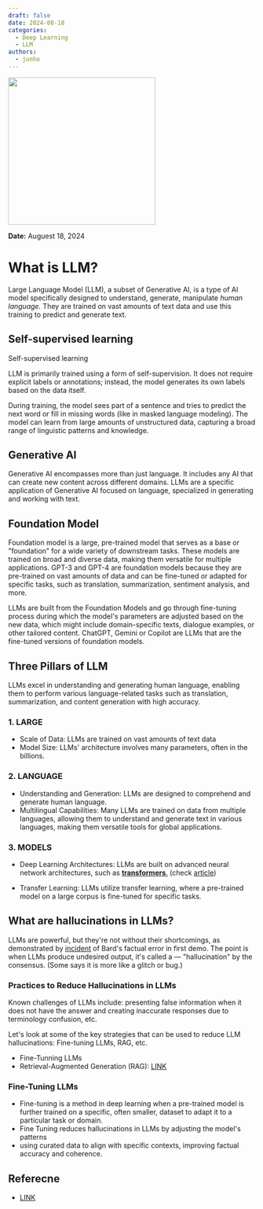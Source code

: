```yaml
---
draft: false
date: 2024-08-18
categories:
  - Deep Learning
  - LLM
authors:
  - junho
---
```


<img src="https://d17pwbfgewyq5y.cloudfront.net/aiscope.png" target="_blank" width=300>

<p align="left"><strong>Date:</strong> Auguest 18, 2024<br></p>

# What is LLM?

Large Language Model (LLM), a subset of Generative AI, is a type of AI model specifically designed to understand, generate, manipulate <i>human language.</i> They are trained on vast amounts of text data and use this training to predict and generate text.

## Self-supervised learning

 Self-supervised learning

LLM is primarily trained using a form of self-supervision. It does not require explicit labels or annotations; instead, the model generates its own labels based on the data itself.

During training, the model sees part of a sentence and tries to predict the next word or fill in missing words (like in masked language modeling). The model can learn from large amounts of unstructured data, capturing a broad range of linguistic patterns and knowledge.

## Generative AI

Generative AI encompasses more than just language. It includes any AI that can create new content across different domains. LLMs are a specific application of Generative AI focused on language, specialized in generating and working with text.

## Foundation Model

Foundation model is a large, pre-trained model that serves as a base or "foundation" for a wide variety of downstream tasks. These models are trained on broad and diverse data, making them versatile for multiple applications. GPT-3 and GPT-4 are foundation models because they are pre-trained on vast amounts of data and can be fine-tuned or adapted for specific tasks, such as translation, summarization, sentiment analysis, and more.

LLMs are built from the Foundation Models and go through fine-tuning process during which the model's parameters are adjusted based on the new data, which might include domain-specific texts, dialogue examples, or other tailored content. ChatGPT, Gemini or Copilot are LLMs that are the fine-tuned versions of foundation models. 

## Three Pillars of LLM

LLMs excel in understanding and generating human language, enabling them to perform various language-related tasks such as translation, summarization, and content generation with high accuracy.

### 1. LARGE

- Scale of Data: LLMs are trained on vast amounts of text data
- Model Size: LLMs' architecture involves many parameters, often in the billions. 

### 2. LANGUAGE

- Understanding and Generation: LLMs are designed to comprehend and generate human language.
- Multilingual Capabilities: Many LLMs are trained on data from multiple languages, allowing them to understand and generate text in various languages, making them versatile tools for global applications.

### 3. MODELS

- Deep Learning Architectures: LLMs are built on advanced neural network architectures, such as <a href="https://www.youtube.com/watch?v=SZorAJ4I-sA" target="_blank"><b>transformers</b>.</a> (check [article](https://poloclub.github.io/transformer-explainer/?utm_source=tldrai))

- Transfer Learning: LLMs utilize transfer learning, where a pre-trained model on a large corpus is fine-tuned for specific tasks. 


## What are hallucinations in LLMs?

LLMs are powerful, but they're not without their shortcomings, as demonstrated by [incident](https://www.theverge.com/2023/2/8/23590864/google-ai-chatbot-bard-mistake-error-exoplanet-demo) of Bard's factual error in first demo. The point is when LLMs produce undesired output, it's called a — "hallucination" by the consensus. (Some says it is more like a glitch or bug.)


### Practices to Reduce Hallucinations in LLMs

Known challenges of LLMs include: presenting false information when it does not have the answer and creating inaccurate responses due to terminology confusion, etc.

Let's look at some of the key strategies that can be used to reduce LLM hallucinations: Fine-tuning LLMs, RAG, etc.

- Fine-Tunning LLMs
- Retrieval-Augmented Generation (RAG): [LINK](https://blogd.org/deeplearning/RAG/)

### Fine-Tuning LLMs

- Fine-tuning is a method in deep learning when a pre-trained model is further trained on a specific, often smaller, dataset to adapt it to a particular task or domain.
- Fine Tuning reduces hallucinations in LLMs by adjusting the model's patterns
- using curated data to align with specific contexts, improving factual accuracy and coherence.





## Referecne

- [LINK](https://blogd.org/deeplearning/reference/)